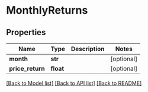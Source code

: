 # MonthlyReturns

## Properties
Name | Type | Description | Notes
------------ | ------------- | ------------- | -------------
**month** | **str** |  | [optional] 
**price_return** | **float** |  | [optional] 

[[Back to Model list]](../README.md#documentation-for-models) [[Back to API list]](../README.md#documentation-for-api-endpoints) [[Back to README]](../README.md)

